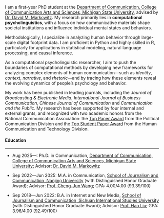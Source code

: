 I am a first-year PhD student at the [Department of Communication, College of Communication Arts and Sciences, Michigan State University](https://comartsci.msu.edu/departments/communication), advised by [Dr. David M. Markowitz](https://www.davidmarkowitz.org/). My research primarily lies in **computational psycholinguistics**, with a focus on how communicative materials shape societal institutions and influence individual mental states and behaviors.

Methodologically, I specialize in analyzing human behavior through large-scale digital footprint data. I am proficient in Python and highly skilled in R, particularly for applications in statistical modeling, natural language processing, and causal inference.

As a computational psycholinguistic researcher, I aim to push the boundaries of computational methods by developing new frameworks for analyzing complex elements of human communication—such as _identity_, _context_, _narrative_, and _rhetoric_—and by tracing how these elements reveal the evolving dynamics of people’s psychology and behavior.

My work has been published in leading journals, including the _Journal of Broadcasting & Electronic Media_, _International Journal of Business Communication_, _Chinese Journal of Communication_ and _Communication and the Public_. My research has been supported by four internal and external grants, and recognized with two academic honors from the National Communication Association: the [Top Paper Award](/assets/awards/nca24_pld.jpg) from the Political Communication Division and the [Top Student Paper Award](/assets/awards/nca24_hctd.jpg) from the Human Communication and Technology Division.

#### **Education**

------

- Aug 2025—: Ph.D. in Communication, [Department of Communication, College of Communication Arts and Sciences, Michigan State University](https://comartsci.msu.edu/departments/communication); Advisor: [Dr. David M. Markowitz](https://www.davidmarkowitz.org/)

- Sep 2022—Jun 2025: M.A. in Communication, [School of Journalism and Communication, Nanjing University](https://jc.nju.edu.cn/) (with Distinguished Honor Graduate Award); Advisor: [Prof. Cheng-Jun Wang](https://chengjun.github.io/); GPA: 4.00/4.00 (93.39/100)
  
- Sep 2018—Jun 2022: B.A. in Internet and New Media, [School of Journalism and Communication, Sichuan International Studies University](https://media.sisu.edu.cn/) (with Distinguished Honor Graduate Award); Advisor: [Prof. Hao Liu](https://media.sisu.edu.cn/jsjl/719dfd1f447448cdb480d1ca14a92ce7.htm); GPA: 3.96/4.00 (92.49/100)
